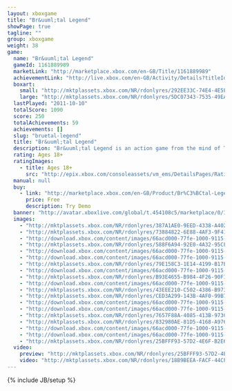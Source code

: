 ```yaml
---
layout: xboxgame
title: "Br&uuml;tal Legend"
showPage: true
tagline: ""
group: xboxgame
weight: 38
game: 
  name: "Br&uuml;tal Legend"
  gameId: 1161889989
  marketLink: "http://marketplace.xbox.com/en-GB/Title/1161889989"
  achievementLink: "http://live.xbox.com/en-GB/Activity/Details?titleId=1161889989"
  boxart: 
    small: "http://mktplassets.xbox.com/NR/rdonlyres/292EE33C-74E4-4E5F-B6FA-A0DC4419181E/0/boxbrutalLegend.jpg"
    large: "http://mktplassets.xbox.com/NR/rdonlyres/5DC07343-7535-49EA-964B-B2D939A263C3/0/cboxbrutallegend.jpg"
  lastPlayed: "2011-10-10"
  totalScore: 1090
  score: 250
  totalAchievements: 59
  achievements: []
  slug: "bruetal-legend"
  title: "Br&uuml;tal Legend"
  description: "Br&uuml;tal Legend is an action game from the mind of Tim Schafer. Eddie Riggs, a roadie chosen by the Rock Gods and played by Jack Black, must battle through a heavy metal fantasy world to save humanity and slay demons &mdash; using only a broad axe, his guitar Clementine, and an army of metal heads."
  rating: Ages 18+
  ratingImages: 
    - title: Ages 18+
      src: "http://epix.xbox.com/consoleassets/vm_ems/DetailsPages/RatingSystemID/14/default/Values/14005.png"
  manual: null
  buy: 
    - link: "http://marketplace.xbox.com/en-GB/Product/Br%C3%BCtal-Legend/66acd000-77fe-1000-9115-d802454108c5?purchase=1&amp;DownloadType=GameDemo"
      price: Free
      description: Try Demo
  banner: "http://avatar.xboxlive.com/global/t.454108c5/marketplace/0/1"
  images: 
    - "http://mktplassets.xbox.com/NR/rdonlyres/387A1AE0-9EED-4338-A402-BD93991B1E10/0/simbrutallegend00.jpg"
    - "http://mktplassets.xbox.com/NR/rdonlyres/73884822-6E88-4AF3-9F41-9A6FFCAA1655/0/simbrutallegend01.jpg"
    - "http://download.xbox.com/content/images/66acd000-77fe-1000-9115-d802454108c5/1033/screenlg1.jpg"
    - "http://mktplassets.xbox.com/NR/rdonlyres/588F6A94-92E0-4A32-95CF-55CA2A003AEB/0/simbrutallegend02.jpg"
    - "http://download.xbox.com/content/images/66acd000-77fe-1000-9115-d802454108c5/1033/screenlg2.jpg"
    - "http://download.xbox.com/content/images/66acd000-77fe-1000-9115-d802454108c5/1033/screenlg3.jpg"
    - "http://mktplassets.xbox.com/NR/rdonlyres/79E158C3-1E14-4199-B17E-123A507C3E46/0/simbrutallegend03.jpg"
    - "http://download.xbox.com/content/images/66acd000-77fe-1000-9115-d802454108c5/1033/screenlg4.jpg"
    - "http://mktplassets.xbox.com/NR/rdonlyres/B93E4655-B984-4F26-90F1-1F17122066F3/0/simbrutallegend04.jpg"
    - "http://download.xbox.com/content/images/66acd000-77fe-1000-9115-d802454108c5/1033/screenlg5.jpg"
    - "http://mktplassets.xbox.com/NR/rdonlyres/43EEE210-C502-4386-B973-1686E3FDB9E7/0/simbrutallegend05.jpg"
    - "http://mktplassets.xbox.com/NR/rdonlyres/CED3A299-143B-4AF0-99B7-2D5A3DA50F74/0/simbrutallegend06.jpg"
    - "http://download.xbox.com/content/images/66acd000-77fe-1000-9115-d802454108c5/1033/screenlg6.jpg"
    - "http://download.xbox.com/content/images/66acd000-77fe-1000-9115-d802454108c5/1033/screenlg7.jpg"
    - "http://mktplassets.xbox.com/NR/rdonlyres/7657F88A-4085-413B-973C-4B1AA701EAE4/0/simbrutallegend07.jpg"
    - "http://mktplassets.xbox.com/NR/rdonlyres/832980AE-81D5-4168-A976-B6F59B45B1ED/0/simbrutallegend08.jpg"
    - "http://download.xbox.com/content/images/66acd000-77fe-1000-9115-d802454108c5/1033/screenlg8.jpg"
    - "http://download.xbox.com/content/images/66acd000-77fe-1000-9115-d802454108c5/1033/screenlg9.jpg"
    - "http://mktplassets.xbox.com/NR/rdonlyres/25BFFF93-57D2-4E6F-B2E6-DD3ADCC18308/0/cbackbrutallegend.jpg"
  video: 
    preview: "http://mktplassets.xbox.com/NR/rdonlyres/25BFFF93-57D2-4E6F-B2E6-DD3ADCC18308/0/cbackbrutallegend.jpg"
    video: "http://mktplassets.xbox.com/NR/rdonlyres/18B9BEEA-FACF-44CF-9956-DB762CA3B717/0/vidBrutalLegendE3cdnhi.asx"
---
```

{% include JB/setup %}